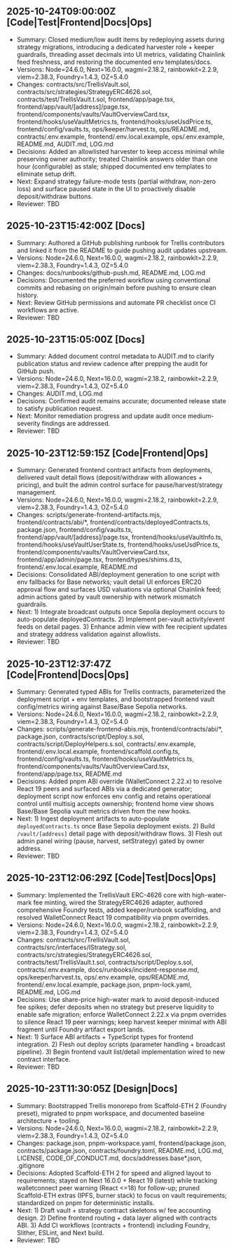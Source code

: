 ## 2025-10-24T09:00:00Z [Code|Test|Frontend|Docs|Ops]
- Summary: Closed medium/low audit items by redeploying assets during strategy migrations, introducing a dedicated harvester role + keeper guardrails, threading asset decimals into UI metrics, validating Chainlink feed freshness, and restoring the documented env templates/docs.
- Versions: Node=24.6.0, Next=16.0.0, wagmi=2.18.2, rainbowkit=2.2.9, viem=2.38.3, Foundry=1.4.3, OZ=5.4.0
- Changes: contracts/src/TrellisVault.sol, contracts/src/strategies/StrategyERC4626.sol, contracts/test/TrellisVault.t.sol, frontend/app/page.tsx, frontend/app/vault/[address]/page.tsx, frontend/components/vaults/VaultOverviewCard.tsx, frontend/hooks/useVaultMetrics.ts, frontend/hooks/useUsdPrice.ts, frontend/config/vaults.ts, ops/keeper/harvest.ts, ops/README.md, contracts/.env.example, frontend/.env.local.example, ops/.env.example, README.md, AUDIT.md, LOG.md
- Decisions: Added an allowlisted harvester to keep access minimal while preserving owner authority; treated Chainlink answers older than one hour (configurable) as stale; shipped documented env templates to eliminate setup drift.
- Next: Expand strategy failure-mode tests (partial withdraw, non-zero loss) and surface paused state in the UI to proactively disable deposit/withdraw buttons.
- Reviewer: TBD

## 2025-10-23T15:42:00Z [Docs]
- Summary: Authored a GitHub publishing runbook for Trellis contributors and linked it from the README to guide pushing audit updates upstream.
- Versions: Node=24.6.0, Next=16.0.0, wagmi=2.18.2, rainbowkit=2.2.9, viem=2.38.3, Foundry=1.4.3, OZ=5.4.0
- Changes: docs/runbooks/github-push.md, README.md, LOG.md
- Decisions: Documented the preferred workflow using conventional commits and rebasing on origin/main before pushing to ensure clean history.
- Next: Review GitHub permissions and automate PR checklist once CI workflows are active.
- Reviewer: TBD

## 2025-10-23T15:05:00Z [Docs]
- Summary: Added document control metadata to AUDIT.md to clarify publication status and review cadence after prepping the audit for GitHub push.
- Versions: Node=24.6.0, Next=16.0.0, wagmi=2.18.2, rainbowkit=2.2.9, viem=2.38.3, Foundry=1.4.3, OZ=5.4.0
- Changes: AUDIT.md, LOG.md
- Decisions: Confirmed audit remains accurate; documented release state to satisfy publication request.
- Next: Monitor remediation progress and update audit once medium-severity findings are addressed.
- Reviewer: TBD

## 2025-10-23T12:59:15Z [Code|Frontend|Ops]
- Summary: Generated frontend contract artifacts from deployments, delivered vault detail flows (deposit/withdraw with allowances + pricing), and built the admin control surface for pause/harvest/strategy management.
- Versions: Node=24.6.0, Next=16.0.0, wagmi=2.18.2, rainbowkit=2.2.9, viem=2.38.3, Foundry=1.4.3, OZ=5.4.0
- Changes: scripts/generate-frontend-artifacts.mjs, frontend/contracts/abi/*, frontend/contracts/deployedContracts.ts, package.json, frontend/config/vaults.ts, frontend/app/vault/[address]/page.tsx, frontend/hooks/useVaultInfo.ts, frontend/hooks/useVaultUserState.ts, frontend/hooks/useUsdPrice.ts, frontend/components/vaults/VaultOverviewCard.tsx, frontend/app/admin/page.tsx, frontend/types/shims.d.ts, frontend/.env.local.example, README.md
- Decisions: Consolidated ABI/deployment generation to one script with env fallbacks for Base networks; vault detail UI enforces ERC20 approval flow and surfaces USD valuations via optional Chainlink feed; admin actions gated by vault ownership with network mismatch guardrails.
- Next: 1) Integrate broadcast outputs once Sepolia deployment occurs to auto-populate deployedContracts. 2) Implement per-vault activity/event feeds on detail pages. 3) Enhance admin view with fee recipient updates and strategy address validation against allowlists.
- Reviewer: TBD

## 2025-10-23T12:37:47Z [Code|Frontend|Docs|Ops]
- Summary: Generated typed ABIs for Trellis contracts, parameterized the deployment script + env templates, and bootstrapped frontend vault config/metrics wiring against Base/Base Sepolia networks.
- Versions: Node=24.6.0, Next=16.0.0, wagmi=2.18.2, rainbowkit=2.2.9, viem=2.38.3, Foundry=1.4.3, OZ=5.4.0
- Changes: scripts/generate-frontend-abis.mjs, frontend/contracts/abi/*, package.json, contracts/script/Deploy.s.sol, contracts/script/DeployHelpers.s.sol, contracts/.env.example, frontend/.env.local.example, frontend/scaffold.config.ts, frontend/config/vaults.ts, frontend/hooks/useVaultMetrics.ts, frontend/components/vaults/VaultOverviewCard.tsx, frontend/app/page.tsx, README.md
- Decisions: Added pnpm ABI override (WalletConnect 2.22.x) to resolve React 19 peers and surfaced ABIs via a dedicated generator; deployment script now enforces env config and retains operational control until multisig accepts ownership; frontend home view shows Base/Base Sepolia vault metrics driven from the new hooks.
- Next: 1) Ingest deployment artifacts to auto-populate `deployedContracts.ts` once Base Sepolia deployment exists. 2) Build `/vault/[address]` detail page with deposit/withdraw flows. 3) Flesh out admin panel wiring (pause, harvest, setStrategy) gated by owner address.
- Reviewer: TBD

## 2025-10-23T12:06:29Z [Code|Test|Docs|Ops]
- Summary: Implemented the TrellisVault ERC-4626 core with high-water-mark fee minting, wired the StrategyERC4626 adapter, authored comprehensive Foundry tests, added keeper/runbook scaffolding, and resolved WalletConnect React 19 compatibility via pnpm overrides.
- Versions: Node=24.6.0, Next=16.0.0, wagmi=2.18.2, rainbowkit=2.2.9, viem=2.38.3, Foundry=1.4.3, OZ=5.4.0
- Changes: contracts/src/TrellisVault.sol, contracts/src/interfaces/IStrategy.sol, contracts/src/strategies/StrategyERC4626.sol, contracts/test/TrellisVault.t.sol, contracts/script/Deploy.s.sol, contracts/.env.example, docs/runbooks/incident-response.md, ops/keeper/harvest.ts, ops/.env.example, ops/README.md, frontend/.env.local.example, package.json, pnpm-lock.yaml, README.md, LOG.md
- Decisions: Use share-price high-water mark to avoid deposit-induced fee spikes; defer deposits when no strategy but preserve liquidity to enable safe migration; enforce WalletConnect 2.22.x via pnpm overrides to silence React 19 peer warnings; keep harvest keeper minimal with ABI fragment until Foundry artifact export lands.
- Next: 1) Surface ABI artifacts + TypeScript types for frontend integration. 2) Flesh out deploy scripts (parameter handling + broadcast pipeline). 3) Begin frontend vault list/detail implementation wired to new contract interface.
- Reviewer: TBD

## 2025-10-23T11:30:05Z [Design|Docs]
- Summary: Bootstrapped Trellis monorepo from Scaffold-ETH 2 (Foundry preset), migrated to pnpm workspace, and documented baseline architecture + tooling.
- Versions: Node=24.6.0, Next=16.0.0, wagmi=2.18.2, rainbowkit=2.2.9, viem=2.38.3, Foundry=1.4.3, OZ=5.4.0
- Changes: package.json, pnpm-workspace.yaml, frontend/package.json, contracts/package.json, contracts/foundry.toml, README.md, LOG.md, LICENSE, CODE_OF_CONDUCT.md, docs/addresses.base*.json, .gitignore
- Decisions: Adopted Scaffold-ETH 2 for speed and aligned layout to requirements; stayed on Next 16.0.0 + React 19 (latest) while tracking walletconnect peer warning (React <=18) for follow-up; pruned Scaffold-ETH extras (IPFS, burner stack) to focus on vault requirements; standardized on pnpm for deterministic installs.
- Next: 1) Draft vault + strategy contract skeletons w/ fee accounting design. 2) Define frontend routing + data layer aligned with contracts ABI. 3) Add CI workflows (contracts + frontend) including Foundry, Slither, ESLint, and Next build.
- Reviewer: TBD
